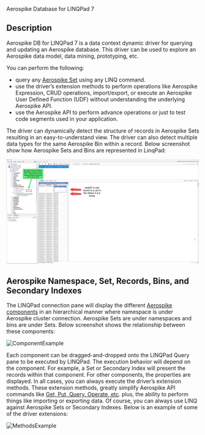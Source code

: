 Aerospike Database for LINQPad 7

## Description

Aerospike DB for LINQPad 7 is a data context dynamic driver for querying and updating an Aerospike database. This driver can be used to explore an Aerospike data model, data mining, prototyping, etc.

You can perform the following:

-   query any [Aerospike Set](https://docs.aerospike.com/server/architecture/data-model) using any LINQ command.
-   use the driver’s extension methods to perform operations like Aerospike Expression, CRUD operations, import/export, or execute an Aerospike User Defined Function (UDF) without understanding the underlying Aerospike API.
-   use the Aerospike API to perform advance operations or just to test code segments used in your application.

The driver can dynamically detect the structure of records in Aerospike Sets resulting in an easy-to-understand view. The driver can also detect multiple data types for the same Aerospike Bin within a record. Below screenshot show how Aerospike Sets and Bins are represented in LinqPad:

![Example](<https://github.com/aerospike-community/aerospike-linqpad-driver/blob/main/docs/DupBinTypeInRecordDialog.png>)

## Aerospike Namespace, Set, Records, Bins, and Secondary Indexes

The LINQPad connection pane will display the different [Aerospike components](https://docs.aerospike.com/server/architecture/data-model) in an hierarchical manner where namespace is under Aerospike cluster connection. Aerospike Sets are under namespaces and bins are under Sets. Below screenshot shows the relationship between these components:  
  
![ComponentExample]([https://github.com/aerospike-community/aerospike-linqpad-driver/blob/main/docs/ClusterNamespaceSetBinsDialog.png](https://github.com/aerospike-community/aerospike-linqpad-driver/blob/main/docs/DupBinTypeInRecordDialog.png))

Each component can be dragged-and-dropped onto the LINQPad Query pane to be executed by LINQPad. The execution behavior will depend on the component. For example, a Set or Secondary Index will present the records within that component. For other components, the properties are displayed. In all cases, you can always execute the driver’s extension methods. These extension methods, greatly simplify Aerospike API commands like [Get, Put, Query, Operate, etc](https://developer.aerospike.com/client/csharp). plus, the ability to perform things like importing or exporting data. Of course, you can always use LINQ against Aerospike Sets or Secondary Indexes. Below is an example of some of the driver extensions:  
  
![MethodsExample]([https://github.com/aerospike-community/aerospike-linqpad-driver/blob/main/docs/NamespaceShowMethods.png](https://github.com/aerospike-community/aerospike-linqpad-driver/blob/main/docs/DupBinTypeInRecordDialog.png))

